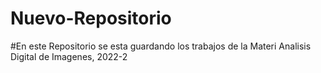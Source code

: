 # Nuevo-Repositorio

#En este Repositorio se esta guardando los trabajos de la Materi Analisis Digital de Imagenes, 2022-2
